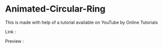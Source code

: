 # Animated-Circular-Ring

This is made with help of a tutorial available on YouTube by Online Tutorials

Link : 

Preview : 

